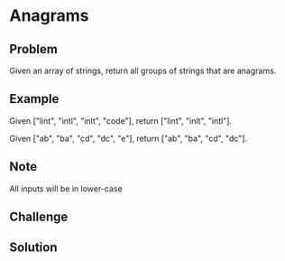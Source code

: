 Anagrams
===



Problem
-------

Given an array of strings, return all groups of strings that are anagrams.

Example
-------

Given ["lint", "intl", "inlt", "code"], return ["lint", "inlt", "intl"].

Given ["ab", "ba", "cd", "dc", "e"], return ["ab", "ba", "cd", "dc"].

Note
---------

All inputs will be in lower-case

Challenge
---------

Solution
--------

